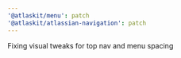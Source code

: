 ```yaml
---
'@atlaskit/menu': patch
'@atlaskit/atlassian-navigation': patch
---
```


Fixing visual tweaks for top nav and menu spacing
